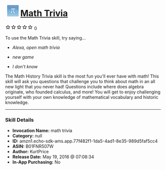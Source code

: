# &nbsp;<img src="skill_icon" alt="Math Trivia icon" width="36"> [Math Trivia](http://alexa.amazon.com/#skills/amzn1.echo-sdk-ams.app.77f482f1-1da5-4ad1-8e35-989d5faf5cc4)
![0 stars](../../images/ic_star_border_black_18dp_1x.png)![0 stars](../../images/ic_star_border_black_18dp_1x.png)![0 stars](../../images/ic_star_border_black_18dp_1x.png)![0 stars](../../images/ic_star_border_black_18dp_1x.png)![0 stars](../../images/ic_star_border_black_18dp_1x.png) 0

To use the Math Trivia skill, try saying...

* *Alexa, open math trivia*

* *new game*

* *I don't know*

The Math History Trivia skill is the most fun you'll ever have with math! This skill will ask you questions that challenge you to think about math in an all new light that you never had! Questions include where does algebra originate, who founded calculus, and more! You will get to enjoy challenging yourself with your own knowledge of mathematical vocabulary and historic knowledge.

***

### Skill Details

* **Invocation Name:** math trivia
* **Category:** null
* **ID:** amzn1.echo-sdk-ams.app.77f482f1-1da5-4ad1-8e35-989d5faf5cc4
* **ASIN:** B01FNR507W
* **Author:** KurtPrice
* **Release Date:** May 19, 2016 @ 07:08:34
* **In-App Purchasing:** No
